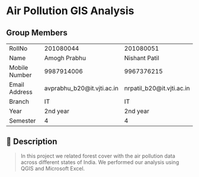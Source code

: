 # Air Pollution GIS Analysis

## Group Members
<table>
  <tr>
    <td>RollNo</td>
    <td>201080044</td>
    <td>201080051</td>
  </tr>
  <tr>
    <td>Name</td>
    <td>Amogh Prabhu</td>
    <td>Nishant Patil</td>
  </tr>
  <tr>
    <td>Mobile Number</td>
    <td>9987914006</td>
    <td>9967376215</td>
  </tr>
  <tr>
    <td>Email Address</td>
    <td>avprabhu_b20@it.vjti.ac.in</td>
    <td>nrpatil_b20@it.vjti.ac.in</td>
  </tr>
  <tr>
    <td>Branch</td>
    <td>IT</td>
    <td>IT</td>
  </tr>
  <tr>
    <td>Year</td>
    <td>2nd year</td>
    <td>2nd year</td>
  </tr>
  <tr>
    <td>Semester</td>
    <td>4</td>
    <td>4</td>
  </tr>
 </table>

## 📄 Description
> In this project we related forest cover with the air pollution data across different states of India. We performed our analysis using QGIS and Microsoft Excel.
